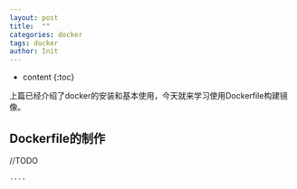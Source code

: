 ```yaml
---
layout: post
title:  ""
categories: docker
tags: docker
author: Init
---
```


* content
{:toc}

上篇已经介绍了docker的安装和基本使用，今天就来学习使用Dockerfile构建镜像。



## Dockerfile的制作

//TODO 

``` sh
....
```